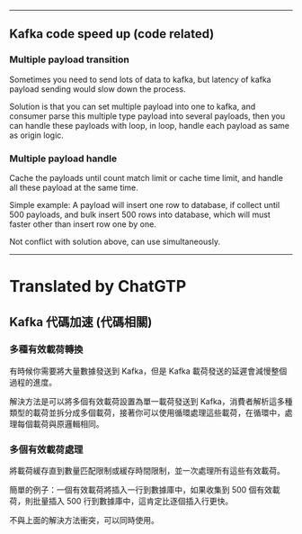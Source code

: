<!--HugoNoteFlag-->

---

## Kafka code speed up (code related)

### Multiple payload transition

Sometimes you need to send lots of data to kafka, but latency of kafka payload sending would slow down the process.

Solution is that you can set multiple payload into one to kafka, and consumer parse this multiple type payload into several payloads, then you can handle these payloads with loop, in loop, handle each payload as same as origin logic.

### Multiple payload handle

Cache the payloads until count match limit or cache time limit, and handle all these payload at the same time.

Simple example: A payload will insert one row to database, if collect until 500 payloads, and bulk insert 500 rows into database, which will must faster other than insert row one by one.

Not conflict with solution above, can use simultaneously.


---

<!--HugoNoteZhFlag-->

# Translated by ChatGTP

## Kafka 代碼加速 (代碼相關)

### 多種有效載荷轉換

有時候你需要將大量數據發送到 Kafka，但是 Kafka 載荷發送的延遲會減慢整個過程的進度。

解決方法是可以將多個有效載荷設置為單一載荷發送到 Kafka，消費者解析這多種類型的載荷並拆分成多個載荷，接著你可以使用循環處理這些載荷，在循環中，處理每個載荷與原邏輯相同。

### 多個有效載荷處理

將載荷緩存直到數量匹配限制或緩存時間限制，並一次處理所有這些有效載荷。

簡單的例子：一個有效載荷將插入一行到數據庫中，如果收集到 500 個有效載荷，則批量插入 500 行到數據庫中，這肯定比逐個插入行更快。

不與上面的解決方法衝突，可以同時使用。